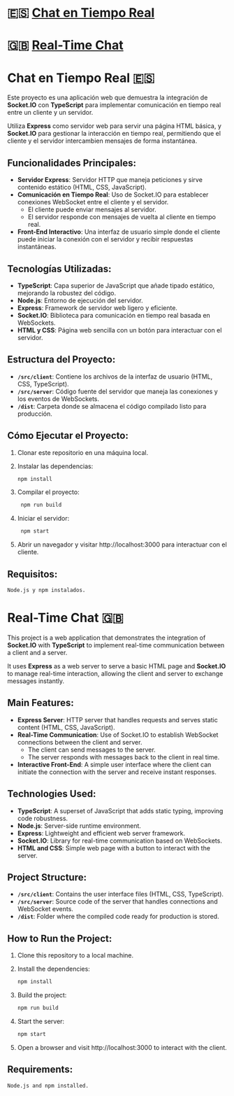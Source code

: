 # 🇪🇸 [Chat en Tiempo Real](#chat-en-tiempo-real-)
# 🇬🇧 [Real-Time Chat](#real-time-chat-)

# Chat en Tiempo Real 🇪🇸 

Este proyecto es una aplicación web que demuestra la integración de **Socket.IO** con **TypeScript** para implementar comunicación en tiempo real entre un cliente y un servidor.

Utiliza **Express** como servidor web para servir una página HTML básica, y **Socket.IO** para gestionar la interacción en tiempo real, permitiendo que el cliente y el servidor intercambien mensajes de forma instantánea.

## Funcionalidades Principales:
- **Servidor Express**: Servidor HTTP que maneja peticiones y sirve contenido estático (HTML, CSS, JavaScript).
- **Comunicación en Tiempo Real**: Uso de Socket.IO para establecer conexiones WebSocket entre el cliente y el servidor.
  - El cliente puede enviar mensajes al servidor.
  - El servidor responde con mensajes de vuelta al cliente en tiempo real.
- **Front-End Interactivo**: Una interfaz de usuario simple donde el cliente puede iniciar la conexión con el servidor y recibir respuestas instantáneas.
  
## Tecnologías Utilizadas:
- **TypeScript**: Capa superior de JavaScript que añade tipado estático, mejorando la robustez del código.
- **Node.js**: Entorno de ejecución del servidor.
- **Express**: Framework de servidor web ligero y eficiente.
- **Socket.IO**: Biblioteca para comunicación en tiempo real basada en WebSockets.
- **HTML y CSS**: Página web sencilla con un botón para interactuar con el servidor.

## Estructura del Proyecto:
- **`/src/client`**: Contiene los archivos de la interfaz de usuario (HTML, CSS, TypeScript).
- **`/src/server`**: Código fuente del servidor que maneja las conexiones y los eventos de WebSockets.
- **`/dist`**: Carpeta donde se almacena el código compilado listo para producción.

## Cómo Ejecutar el Proyecto:

1. Clonar este repositorio en una máquina local.
   
2. Instalar las dependencias:
   ```bash
   npm install
3. Compilar el proyecto:

   ```bash
    npm run build
4. Iniciar el servidor:
   ```bash
    npm start
5. Abrir un navegador y visitar http://localhost:3000 para interactuar con el cliente.

## Requisitos:

    Node.js y npm instalados.

##

# Real-Time Chat 🇬🇧

This project is a web application that demonstrates the integration of **Socket.IO** with **TypeScript** to implement real-time communication between a client and a server.

It uses **Express** as a web server to serve a basic HTML page and **Socket.IO** to manage real-time interaction, allowing the client and server to exchange messages instantly.

## Main Features:
- **Express Server**: HTTP server that handles requests and serves static content (HTML, CSS, JavaScript).
- **Real-Time Communication**: Use of Socket.IO to establish WebSocket connections between the client and server.
  - The client can send messages to the server.
  - The server responds with messages back to the client in real time.
- **Interactive Front-End**: A simple user interface where the client can initiate the connection with the server and receive instant responses.

## Technologies Used:
- **TypeScript**: A superset of JavaScript that adds static typing, improving code robustness.
- **Node.js**: Server-side runtime environment.
- **Express**: Lightweight and efficient web server framework.
- **Socket.IO**: Library for real-time communication based on WebSockets.
- **HTML and CSS**: Simple web page with a button to interact with the server.

## Project Structure:
- **`/src/client`**: Contains the user interface files (HTML, CSS, TypeScript).
- **`/src/server`**: Source code of the server that handles connections and WebSocket events.
- **`/dist`**: Folder where the compiled code ready for production is stored.

## How to Run the Project:

1. Clone this repository to a local machine.
   
2. Install the dependencies:
   ```bash
   npm install
   ```
3. Build the project:
   ```bash
   npm run build
   ```
4. Start the server:
   ```bash
   npm start
   ```
5. Open a browser and visit http://localhost:3000 to interact with the client.

## Requirements:

    Node.js and npm installed.
